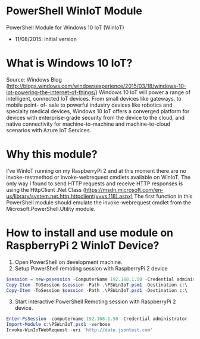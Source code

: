 # PowerShell WinIoT Module
PowerShell Module for Windows 10 IoT (WinIoT)

- 11/08/2015: Initial version

# What is Windows 10 IoT?
Source: Windows Blog (http://blogs.windows.com/windowsexperience/2015/03/18/windows-10-iot-powering-the-internet-of-things/)
Windows 10 IoT will power a range of intelligent, connected IoT devices. From small devices like gateways, to mobile point- of- sale to powerful industry devices like robotics and specialty medical devices, Windows 10 IoT offers a converged platform for devices with enterprise-grade security from the device to the cloud, and native connectivity for machine-to-machine and machine-to-cloud scenarios with Azure IoT Services.

# Why this module?
I've WinIoT running on my RaspberryPi 2 and at this moment there are no invoke-restmethod or invoke-webrequest cmdlets available on WinIoT.
The only way I found to send HTTP requests and receive HTTP responses is using the HttpClient .Net Class (https://msdn.microsoft.com/en-us/library/system.net.http.httpclient(v=vs.118).aspx)
The first function in this PowerShell module should emulate the invoke-webrequest cmdlet from the Microsoft.PowerShell.Utility module.

# How to install and use module on RaspberryPi 2 WinIoT Device?
1. Open PowerShell on development machine.
2. Setup PowerShell remoting session with RaspberryPi 2 device
```PowerShell
$session = new-pssession -ComputerName 192.168.1.50 -Credential administrator
Copy-Item -ToSession $session -Path .\PSWinIoT.psm1 -Destination c:\
Copy-Item -ToSession $session -Path .\PSWinIoT.psd1 -Destination c:\
```
3. Start interactive PowerShell Remoting session with RaspberryPi 2 device.
```PowerShell
Enter-PsSession -computername 192.168.1.50 -Credential administrator
Import-Module c:\PSWinIoT.psd1 -verbose
Invoke-WinIoTWebRequest -uri 'http://date.jsontest.com'
```
